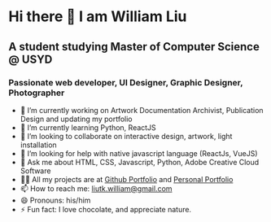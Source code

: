 # Hi there 👋 I am William Liu

## A student studying Master of Computer Science @ USYD

### Passionate web developer, UI Designer, Graphic Designer, Photographer

<!--**liutkwilliam/liutkwilliam** is a ✨ _special_ ✨ repository because its `README.md` (this file) appears on your GitHub profile.-->

- 🔭 I’m currently working on Artwork Documentation Archivist, Publication Design and updating my portfolio
- 🌱 I’m currently learning Python, ReactJS
- 👯 I’m looking to collaborate on interactive design, artwork, light installation
- 🤔 I’m looking for help with native javascript language (ReactJs, VueJS)
- 💬 Ask me about HTML, CSS, Javascript, Python, Adobe Creative Cloud Software
- 👨‍💻 All my projects are at [Github Portfolio](https://github.com/liutkwilliam/) and [Personal Portfolio](https://www.liutkwilliam.com/)
- 📫 How to reach me: [liutk.william@gmail.com](liutk.william@gmail.com)
- 😄 Pronouns: his/him
- ⚡ Fun fact: I love chocolate, and appreciate nature.
